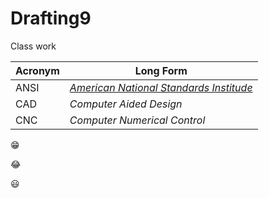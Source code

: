 # Drafting9
Class work

**Acronym** | **Long Form**
------- | ---------
ANSI | [_American National Standards Institude_](https://www.ansi.org/)
CAD | _Computer Aided Design_
CNC | _Computer Numerical Control_

:grin:

:joy:

:smiley:
